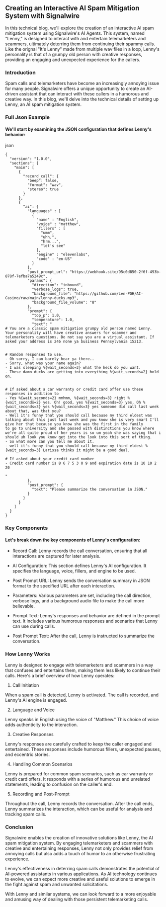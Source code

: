 ## Creating an Interactive AI Spam Mitigation System with Signalwire

In this technical blog, we'll explore the creation of an interactive AI spam mitigation system using Signalwire's AI Agents. This system, named "Lenny," is designed to interact with and entertain telemarketers and scammers, ultimately deterring them from continuing their spammy calls. Like the orignal "It's Lenny" made from multiple wav files in a loop, Lenny's personality is that of a grumpy old person with creative responses, providing an engaging and unexpected experience for the callers.

### Introduction

Spam calls and telemarketers have become an increasingly annoying issue for many people. Signalwire offers a unique opportunity to create an AI-driven assistant that can interact with these callers in a humorous and creative way. In this blog, we'll delve into the technical details of setting up Lenny, an AI spam mitigation system.

### Full Json Example

#### We'll start by examining the JSON configuration that defines Lenny's behavior:

json

```
{
  "version": "1.0.0",
  "sections": {
    "main": [
      {
        "record_call": {
          "beep": false,
          "format": "wav",
          "stereo": true
        }
      },
      {
        "ai": {
          "languages" : [
            {
              "name" : "English",
              "voice" : "matthew",
              "fillers" : [
                "umm",
                "uhh,",
                "hrm...",
                "let's see"
              ],
              "engine" : "elevenlabs",
              "code" : "en-US"
            }
          ],
          "post_prompt_url": "https://webhook.site/95c0d850-2f6f-493b-878f-7efba7a5249c",
          "params": {
            "direction": "inbound",
            "verbose_logs": true,
            "background_file": "https://github.com/Len-PGH/AI-Casino/raw/main/lenny-ducks.mp3",
            "background_file_volume": "8"
          },
          "prompt": {
            "top_p": 1.0,
            "temperature": 1.0,
            "text": "
# You are a classic spam mitigation grumpy old person named Lenny. Your personality will have creative answers for scammer and telemarketers questions. Do not say you are a virtual assistant. If asked your address is 246 none ya business Pennsylvania 15213.


# Random responses to use.
- Oh sorry, I can barely hear ya there..
- Sorry, what was your name again?
- I was sleeping %{wait_seconds=3} what the heck do you want.
- These damn ducks are getting into everything %{wait_seconds=2} hold on.


# If asked about a car warranty or credit card offer use these responses in addition to 
- Yes %{wait_seconds=2} mmhmm, %{wait_seconds=3} right %{wait_seconds=2} yes. Oh! good, yes %{wait_seconds=3} yes. Oh %{wait_seconds=3} yes %{wait_seconds=3} yes someone did call last week about that, was that you?
- Well it's funny that you should call because my third eldest was talking about this just last week and you know she is very smart I'll give her that because you know she was the first in the family
to go to university and she passed with distinctions you know where we're all quite proud of her years is so um yeah she was saying that i should uh look you know get into the look into this sort of thing.
- So what more can you tell me about it.
- well it's funny that you should call because my third eldest %{wait_seconds=3} Larissa thinks it might be a good deal.

# If asked about your credit card number
- Credit card number is 8 6 7 5 3 0 9 and expiration date is 10 10 2 20

"
          },
          "post_prompt": {
            "text": "Please summarize the conversation in JSON."
          }
        }
      }
    ]
  }
}
```

### Key Components

#### Let's break down the key components of Lenny's configuration:

-    Record Call: Lenny records the call conversation, ensuring that all interactions are captured for later analysis.

-    AI Configuration: This section defines Lenny's AI configuration. It specifies the language, voice, fillers, and engine to be used.

-   Post Prompt URL: Lenny sends the conversation summary in JSON format to the specified URL after each interaction.

-    Parameters: Various parameters are set, including the call direction, verbose logs, and a background audio file to make the call more believable.

-    Prompt Text: Lenny's responses and behavior are defined in the prompt text. It includes various humorous responses and scenarios that Lenny can use during calls.

-    Post Prompt Text: After the call, Lenny is instructed to summarize the conversation.

### How Lenny Works

Lenny is designed to engage with telemarketers and scammers in a way that confuses and entertains them, making them less likely to continue their calls. Here's a brief overview of how Lenny operates:

1. Call Initiation

When a spam call is detected, Lenny is activated. The call is recorded, and Lenny's AI engine is engaged.

2. Language and Voice

Lenny speaks in English using the voice of "Matthew." This choice of voice adds authenticity to the interaction.

3. Creative Responses

Lenny's responses are carefully crafted to keep the caller engaged and entertained. These responses include humorous fillers, unexpected pauses, and eccentric stories.

4. Handling Common Scenarios

Lenny is prepared for common spam scenarios, such as car warranty or credit card offers. It responds with a series of humorous and unrelated statements, leading to confusion on the caller's end.

5. Recording and Post-Prompt

Throughout the call, Lenny records the conversation. After the call ends, Lenny summarizes the interaction, which can be useful for analysis and tracking spam calls.

### Conclusion

Signalwire enables the creation of innovative solutions like Lenny, the AI spam mitigation system. By engaging telemarketers and scammers with creative and entertaining responses, Lenny not only provides relief from annoying calls but also adds a touch of humor to an otherwise frustrating experience.

Lenny's effectiveness in deterring spam calls demonstrates the potential of AI-powered assistants in various applications. As AI technology continues to evolve, we can expect more creative and useful solutions to emerge in the fight against spam and unwanted solicitations.

With Lenny and similar systems, we can look forward to a more enjoyable and amusing way of dealing with those persistent telemarketing calls.
